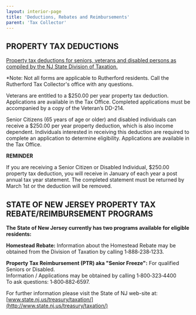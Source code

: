 ```yaml
---
layout: interior-page
title: 'Deductions, Rebates and Reimbursements'
parent: 'Tax Collector'
---
```


## PROPERTY TAX DEDUCTIONS

[Property tax deductions for seniors, veterans and disabled persons as compiled by the NJ State Division of Taxation.](https://www.state.nj.us/treasury/taxation/prntlpt.shtml)

*Note: Not all forms are applicable to Rutherford residents. Call the Rutherford Tax Collector's office with any questions. 

Veterans are entitled to a $250.00 per year property tax deduction. Applications are available in the Tax Office. Completed applications must be accompanied by a copy of the Veteran’s DD-214.

Senior Citizens (65 years of age or older) and disabled individuals can receive a $250.00 per year property deduction, which is also income dependent. Individuals interested in receiving this deduction are required to complete an application to determine eligibility. Applications are available in the Tax Office.
 
**REMINDER**

If you are receiving a Senior Citizen or Disabled Individual, $250.00 property tax deduction, you will receive in January of each year a post annual tax year statement. The completed statement must be returned by March 1st or the deduction will be removed.


## STATE OF NEW JERSEY PROPERTY TAX REBATE/REIMBURSEMENT PROGRAMS

**The State of New Jersey currently has two programs available for eligible residents:**

**Homestead Rebate:** Information about the Homestead Rebate may be obtained from the Division of Taxation by calling 1‑888‑238‑1233.

**Property Tax Reimbursement (PTR) aka "Senior Freeze":** For qualified Seniors or Disabled.  
Information / Applications may be obtained by calling 1‑800‑323‑4400  
To ask questions: 1‑800‑882‑6597.

For further information please visit the State of NJ web-site at:
[www.state.nj.us/treasury/taxation/](http://www.state.nj.us/treasury/taxation/)
